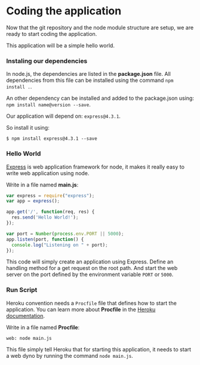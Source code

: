 # Coding the application

Now that the git repository and the node module structure are setup, we are ready to start coding the application.

This application will be a simple hello world.

### Instaling our dependencies

In node.js, the dependencies are listed in the **package.json** file. All dependencies from this file can be installed using the command `npm install .`.

An other dependency can be installed and added to the package.json using: `npm install name@version --save`.

Our application will depend on: `express@4.3.1`.

So install it using:

```
$ npm install express@4.3.1 --save
```

### Hello World

[Express](http://expressjs.com/) is web application framework for node, it makes it really easy to write web application using node.

Write in a file named **main.js**:

```js
var express = require("express");
var app = express();

app.get('/', function(req, res) {
  res.send('Hello World!');
});

var port = Number(process.env.PORT || 5000);
app.listen(port, function() {
  console.log("Listening on " + port);
});

```

This code will simply create an application using Express. Define an handling method for a get request on the root path. And start the web server on the port defined by the environment variable `PORT` or `5000`.

### Run Script

Heroku convention needs a `Procfile` file that defines how to start the application. You can learn more about **Procfile** in the [Heroku documentation](https://devcenter.heroku.com/articles/procfile).

Write in a file named **Procfile**:

```
web: node main.js
```

This file simply tell Heroku that for starting this application, it needs to start a web dyno by running the command `node main.js`.
